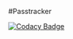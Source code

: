 #Passtracker

[![Codacy Badge](https://api.codacy.com/project/badge/grade/617b63044fa44b299424a2b218902018)](https://www.codacy.com/app/godoy-ccp/passtracker)
